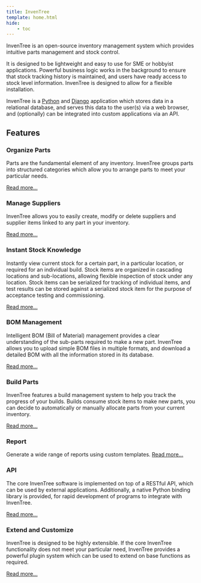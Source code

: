 ```yaml
---
title: InvenTree
template: home.html
hide:
    - toc
---
```



InvenTree is an open-source inventory management system which provides intuitive parts management and stock control.


It is designed to be lightweight and easy to use for SME or hobbyist applications. Powerful business logic works in the background to ensure that stock tracking history is maintained, and users have ready access to stock level information. InvenTree is designed to allow for a flexible installation.

InvenTree is a [Python](https://www.python.org/) and [Django](https://www.djangoproject.com/) application which stores data in a relational database, and serves this data to the user(s) via a web browser, and (optionally) can be integrated into custom applications via an API.

## Features


### Organize Parts

Parts are the fundamental element of any inventory. InvenTree groups parts into structured categories which allow you to arrange parts to meet your particular needs.

[Read more...](./part/index.md)

### Manage Suppliers

InvenTree allows you to easily create, modify or delete suppliers and supplier items linked to any part in your inventory.

[Read more...](./purchasing/supplier.md)

### Instant Stock Knowledge

Instantly view current stock for a certain part, in a particular location, or required for an individual build. Stock items are organized in cascading locations and sub-locations, allowing flexible inspection of stock under any location. Stock items can be serialized for tracking of individual items, and test results can be stored against a serialized stock item for the purpose of acceptance testing and commissioning.

[Read more...](./stock/stock.md)

### BOM Management

Intelligent BOM (Bill of Material) management provides a clear understanding of the sub-parts required to make a new part.
InvenTree allows you to upload simple BOM files in multiple formats, and download a detailed BOM with all the information stored in its database.

[Read more...](./manufacturing/bom.md)

### Build Parts

InvenTree features a build management system to help you track the progress of your builds.
Builds consume stock items to make new parts, you can decide to automatically or manually allocate parts from your current inventory.

[Read more...](./manufacturing/build.md)

### Report

Generate a wide range of reports using custom templates. [Read more...](./report/report.md)

### API

The core InvenTree software is implemented on top of a RESTful API, which can be used by external applications. Additionally, a native Python binding library is provided, for rapid development of programs to integrate with InvenTree.

[Read more...](./api/api.md)

### Extend and Customize

InvenTree is designed to be highly extensible. If the core InvenTree functionality does not meet your particular need, InvenTree provides a powerful plugin system which can be used to extend on base functions as required.

[Read more...](./plugins/index.md)
